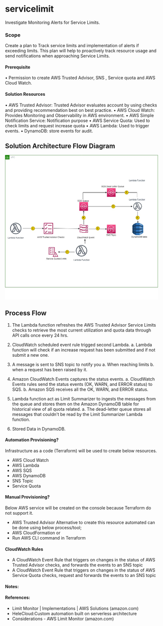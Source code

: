 # servicelimit

Investigate Monitoring Alerts for Service Limits.

### Scope
Create a plan to Track service limits and implementation of alerts if exceeding limits. This plan will help to proactively track resource usage and send notifications when approaching Service Limits.
#### Prerequisite
•	Permission to create AWS Trusted Advisor, SNS , Service quota  and AWS Cloud Watch.

#### Solution Resources
•	AWS Trusted Advisor:  Trusted Advisor evaluates account by using checks and providing recommendation best on best practice.
•	AWS Cloud Watch:  Provides Monitoring and Observability in AWS environment.
•	AWS Simple Notification Service:  Notification purpose 
•	AWS Service Quota:  Used to check limits and request increase quota
•	AWS Lambda: Used to trigger events.
•	DynamoDB: store events for audit.



## Solution Architecture Flow Diagram

 ![image](https://github.com/aajibad1/servicelimit/blob/main/arch.jpg)

## Process Flow
1.	The Lambda function refreshes the AWS Trusted Advisor Service Limits checks to retrieve the most current utilization and quota data through API calls once every 24 hrs.
2.	CloudWatch scheduled event rule trigged second Lambda. 
a.	Lambda function will check if an increase request has been submitted and if not submit a new one.
3.	A message is sent to SNS topic to notify you
a.	When reaching limits
b.	 when a request has been raised by it.

4.	Amazon CloudWatch Events captures the status events.
a.	CloudWatch Events rules send the status events (OK, WARN, and ERROR status) to SQS.
b.	Amazon SQS receives all the OK, WARN, and ERROR status.
5.	Lambda function act as Limit Summarizer to ingests the messages from the queue and stores them on the Amazon DynamoDB table for historical view of all quota related.
a.	The dead-letter queue stores all messages that couldn't be read by the Limit Summarizer Lambda function.
6.	Stored Data in DynamoDB.
#### Automation Provisioning?

Infrastructure as a code (Terraform) will be used to create below resources.
-	AWS Cloud Watch 
-	AWS Lambda
-	AWS SQS
-	AWS DynamoDB
-	SNS Topic
-	Service Quota
#### Manual Provisioning?
Below AWS service will be created on the console because Terraform do not support it.
-	AWS Trusted Advisor
Alternative to create this resource automated can be done using below process/tool;
-	AWS CloudFormation or
-	Run AWS CLI command in Terraform 



#### CloudWatch Rules 
-	A CloudWatch Event Rule that triggers on changes in the status of AWS Trusted Advisor checks, and forwards the events to an SNS topic
-	A CloudWatch Event Rule that triggers on changes in the status of AWS Service Quota checks, request  and forwards the events to an SNS topic




#### Notes:
#### References:
-	Limit Monitor | Implementations | AWS Solutions (amazon.com)
-	HeleCloud:Custom automation built on serverless architecture
-	Considerations - AWS Limit Monitor (amazon.com)


